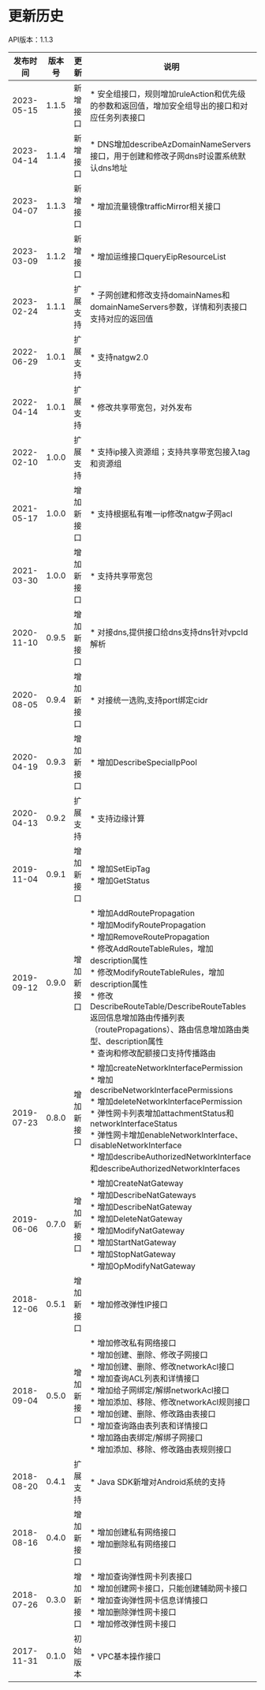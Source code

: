 # 更新历史 #
API版本：1.1.3

| 发布时间       | 版本号   | 更新    |说明|
|------------|-------|-------|---|
| 2023-05-15 | 1.1.5 | 新增接口  |* 安全组接口，规则增加ruleAction和优先级的参数和返回值，增加安全组导出的接口和对应任务列表接口|
| 2023-04-14 | 1.1.4 | 新增接口  |* DNS增加describeAzDomainNameServers接口，用于创建和修改子网dns时设置系统默认dns地址|
| 2023-04-07 | 1.1.3 | 新增接口  |* 增加流量镜像trafficMirror相关接口|
| 2023-03-09 | 1.1.2 | 新增接口  |* 增加运维接口queryEipResourceList|
| 2023-02-24 | 1.1.1 | 扩展支持  |* 子网创建和修改支持domainNames和domainNameServers参数，详情和列表接口支持对应的返回值|
| 2022-06-29 | 1.0.1 | 扩展支持  |* 支持natgw2.0|
| 2022-04-14 | 1.0.1 | 扩展支持  |* 修改共享带宽包，对外发布|
| 2022-02-10 | 1.0.0 | 扩展支持  |* 支持ip接入资源组；支持共享带宽包接入tag和资源组|
| 2021-05-17 | 1.0.0 | 增加新接口 |* 支持根据私有唯一ip修改natgw子网acl|
| 2021-03-30 | 1.0.0 | 增加新接口 |* 支持共享带宽包|
| 2020-11-10 | 0.9.5 | 增加新接口 |* 对接dns,提供接口给dns支持dns针对vpcId解析|
| 2020-08-05 | 0.9.4 | 增加新接口 |* 对接统一选购,支持port绑定cidr|
| 2020-04-19 | 0.9.3 | 增加新接口 |* 增加DescribeSpecialIpPool|
| 2020-04-13 | 0.9.2 | 扩展支持  |* 支持边缘计算|
| 2019-11-04 | 0.9.1 | 增加新接口 |* 增加SetEipTag<br>* 增加GetStatus|
| 2019-09-12 | 0.9.0 | 增加新接口 |* 增加AddRoutePropagation<br>* 增加ModifyRoutePropagation<br>* 增加RemoveRoutePropagation<br>* 修改AddRouteTableRules，增加description属性<br>* 修改ModifyRouteTableRules，增加description属性<br>* 修改DescribeRouteTable/DescribeRouteTables返回信息增加路由传播列表（routePropagations）、路由信息增加路由类型、description属性<br>* 查询和修改配额接口支持传播路由|
| 2019-07-23 | 0.8.0 | 增加新接口 |* 增加createNetworkInterfacePermission<br>* 增加describeNetworkInterfacePermissions<br>* 增加deleteNetworkInterfacePermission<br>* 弹性网卡列表增加attachmentStatus和networkInterfaceStatus<br>* 弹性网卡增加enableNetworkInterface、disableNetworkInterface<br>* 增加describeAuthorizedNetworkInterface和describeAuthorizedNetworkInterfaces|
| 2019-06-06 | 0.7.0 | 增加新接口 |* 增加CreateNatGateway<br>* 增加DescribeNatGateways<br>* 增加DescribeNatGateway<br>* 增加DeleteNatGateway<br>* 增加ModifyNatGateway<br>* 增加StartNatGateway<br>* 增加StopNatGateway<br>* 增加OpModifyNatGateway|
| 2018-12-06 | 0.5.1 | 增加新接口 |* 增加修改弹性IP接口|
| 2018-09-04 | 0.5.0 | 增加新接口 |* 增加修改私有网络接口<br>* 增加创建、删除、修改子网接口<br>* 增加创建、删除、修改networkAcl接口<br>* 增加查询ACL列表和详情接口<br>* 增加给子网绑定/解绑networkAcl接口<br>* 增加添加、移除、修改networkAcl规则接口<br>* 增加创建、删除、修改路由表接口<br>* 增加查询路由表列表和详情接口<br>* 增加路由表绑定/解绑子网接口<br>* 增加添加、移除、修改路由表规则接口|
| 2018-08-20 | 0.4.1 | 扩展支持  |* Java SDK新增对Android系统的支持|
| 2018-08-16 | 0.4.0 | 增加新接口 |* 增加创建私有网络接口<br>* 增加删除私有网络接口|
| 2018-07-26 | 0.3.0 | 增加新接口 |* 增加查询弹性网卡列表接口<br>* 增加创建网卡接口，只能创建辅助网卡接口<br>* 增加查询弹性网卡信息详情接口<br>* 增加删除弹性网卡接口<br>* 增加修改弹性网卡接口|
| 2017-11-31 | 0.1.0 | 初始版本  |* VPC基本操作接口|
